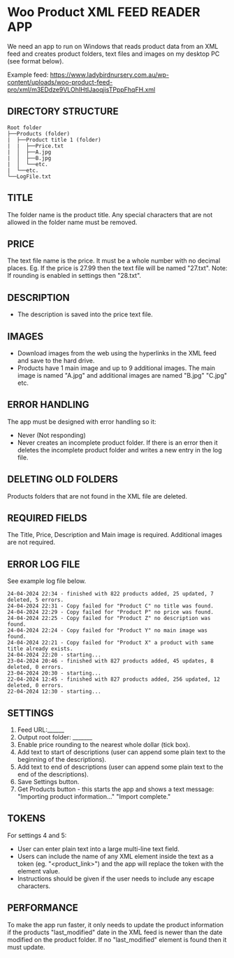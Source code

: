 # Woo Product XML FEED READER APP

We need an app to run on Windows that reads product data from an XML feed and creates product folders, text files and images on my desktop PC (see format below). 

Example feed: https://www.ladybirdnursery.com.au/wp-content/uploads/woo-product-feed-pro/xml/m3EDdze9VLOhIHtIJaoqjisTPppFhqFH.xml

## DIRECTORY STRUCTURE

```
Root folder
├──Products (folder)
|  ├──Product title 1 (folder)
|  |  ├──Price.txt
|  │  ├──A.jpg 
|  │  ├──B.jpg
|  │  └──etc.
|  └──etc.
└──LogFile.txt
```

## TITLE

The folder name is the product title. Any special characters that are not allowed in the folder name must be removed.


## PRICE

The text file name is the price. It must be a whole number with no decimal places. Eg. If the price is 27.99 then the text file will be named "27.txt". Note: If rounding is enabled in settings then "28.txt".


## DESCRIPTION

- The description is saved into the price text file.


## IMAGES

- Download images from the web using the hyperlinks in the XML feed and save to the hard drive.
- Products have 1 main image and up to 9 additional images. The main image is named "A.jpg" and additional images are named "B.jpg" "C.jpg" etc.


## ERROR HANDLING

The app must be designed with error handling so it:
- Never (Not responding)
- Never creates an incomplete product folder. If there is an error then it deletes the incomplete product folder and writes a new entry in the log file.


## DELETING OLD FOLDERS

Products folders that are not found in the XML file are deleted.


## REQUIRED FIELDS

The Title, Price, Description and Main image is required. Additional images are not required.


## ERROR LOG FILE

See example log file below.

```
24-04-2024 22:34 - finished with 822 products added, 25 updated, 7 deleted, 5 errors.
24-04-2024 22:31 - Copy failed for "Product C" no title was found.
24-04-2024 22:29 - Copy failed for "Product P" no price was found.
24-04-2024 22:25 - Copy failed for "Product Z" no description was found.
24-04-2024 22:24 - Copy failed for "Product Y" no main image was found.
24-04-2024 22:21 - Copy failed for "Product X" a product with same title already exists.
24-04-2024 22:20 - starting...
23-04-2024 20:46 - finished with 827 products added, 45 updates, 8 deleted, 0 errors.
23-04-2024 20:30 - starting...
22-04-2024 12:45 - finished with 827 products added, 256 updated, 12 deleted, 0 errors.
22-04-2024 12:30 - starting...
```

## SETTINGS

1. Feed URL:______
2. Output root folder: _______
3. Enable price rounding to the nearest whole dollar (tick box).
4. Add text to start of descriptions (user can append some plain text to the beginning of the descriptions).
5. Add text to end of descriptions (user can append some plain text to the end of the descriptions).
6. Save Settings button.
7. Get Products button - this starts the app and shows a text message: 
"Importing product information..."
"Import complete."


## TOKENS

For settings 4 and 5:
- User can enter plain text into a large multi-line text field.
- Users can include the name of any XML element inside the text as a token (eg. "<product_link>") and the app will replace the token with the element value.
- Instructions should be given if the user needs to include any escape characters.


## PERFORMANCE

To make the app run faster, it only needs to update the product information if the products "last_modified" date in the XML feed is newer than the date modified on the product folder. If no "last_modified" element is found then it must update.
